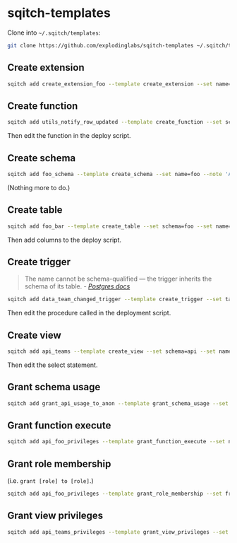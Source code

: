 # sqitch-templates

Clone into `~/.sqitch/templates`:
```sh
git clone https://github.com/explodinglabs/sqitch-templates ~/.sqitch/templates
```

## Create extension

```sh
sqitch add create_extension_foo --template create_extension --set name=foo --note 'Create extension foo'
```

## Create function

```sh
sqitch add utils_notify_row_updated --template create_function --set schema=utils --set name=notify_row_updated --note 'Add utils.notify_row_updated function'
```

Then edit the function in the deploy script.

## Create schema

```sh
sqitch add foo_schema --template create_schema --set name=foo --note 'Add foo schema'
```

(Nothing more to do.)

## Create table

```sh
sqitch add foo_bar --template create_table --set schema=foo --set name=bar --note 'Add foo.bar table'
```

Then add columns to the deploy script.

## Create trigger

<blockquote>
The name cannot be schema-qualified — the trigger inherits the schema of its
table. - <cite><a href="https://www.postgresql.org/docs/9.5/static/sql-createtrigger.html">Postgres docs</a></cite>
</blockquote>

```sh
sqitch add data_team_changed_trigger --template create_trigger --set table_schema=data --set table_name=team --set trigger_name=team_changed --note 'Add data.team_changed trigger'
```

Then edit the procedure called in the deployment script.

## Create view

```sh
sqitch add api_teams --template create_view --set schema=api --set name=teams --note 'Add api.teams view'
```

Then edit the select statement.

## Grant schema usage

```sh
sqitch add grant_api_usage_to_anon --template grant_schema_usage --set schema=api --set role=anon --note 'Grant usage on api schema to anon'
```

## Grant function execute

```sh
sqitch add api_foo_privileges --template grant_function_execute --set name=api.login --set role=web_user --note 'Grant execute on api.login to web_user'
```

## Grant role membership

(i.e. `grant [role] to [role]`.)

```sh
sqitch add api_foo_privileges --template grant_role_membership --set from_role=web_user --set role=authenticator --note 'Grant web_user to authenticator'
```

## Grant view privileges

```sh
sqitch add api_teams_privileges --template grant_view_privileges --set type=select --set schema=api --set table=teams --set role=web_user --note 'Grant select on api.teams to web_user'
```
